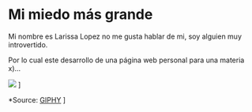 # Mi miedo más grande

Mi nombre es Larissa Lopez no me gusta hablar de mi, soy alguien muy introvertido.

Por lo cual este desarrollo de una página web personal para una materia x)...

 ![]([(https://media.giphy.com/media/v1.Y2lkPTc5MGI3NjExMDc3b2ZxdjBvM3NhbjMzMXVlZGZtazdoamwwZXpiMWtyeWoza2w3byZlcD12MV9pbnRlcm5hbF9naWZfYnlfaWQmY3Q9Zw/snEeOh54kCFxe/giphy.gif)https://media.giphy.com/media/v1.Y2lkPTc5MGI3NjExMDc3b2ZxdjBvM3NhbjMzMXVlZGZtazdoamwwZXpiMWtyeWoza2w3byZlcD12MV9pbnRlcm5hbF9naWZfYnlfaWQmY3Q9Zw/snEeOh54kCFxe/giphy.gif) ] 
 
 *Source: [GIPHY]([(https://media.giphy.com/media/v1.Y2lkPTc5MGI3NjExMDc3b2ZxdjBvM3NhbjMzMXVlZGZtazdoamwwZXpiMWtyeWoza2w3byZlcD12MV9pbnRlcm5hbF9naWZfYnlfaWQmY3Q9Zw/snEeOh54kCFxe/giphy.gif)https://media.giphy.com/media/v1.Y2lkPTc5MGI3NjExMDc3b2ZxdjBvM3NhbjMzMXVlZGZtazdoamwwZXpiMWtyeWoza2w3byZlcD12MV9pbnRlcm5hbF9naWZfYnlfaWQmY3Q9Zw/snEeOh54kCFxe/giphy.gif) ]
